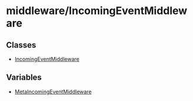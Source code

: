 # middleware/IncomingEventMiddleware

## Classes

- [IncomingEventMiddleware](classes/IncomingEventMiddleware.md)

## Variables

- [MetaIncomingEventMiddleware](variables/MetaIncomingEventMiddleware.md)
